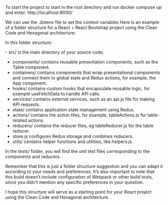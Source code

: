 To start the project to start in the root directory and run
docker compose up
and enter:
http://localhost:8000/

We can use the .dotenv file to set the context variables
Here is an example of a folder structure for a React + React Bootstrap
project using the Clean Code and Hexagonal architecture:

In this folder structure:

\- src/ is the main directory of your source code.  
- components/ contains reusable presentation components, such as the
Table component.  
- containers/ contains components that wrap presentational components
and connect them to global state and Redux actions, for example, the App
component.  
- hooks/ contains custom hooks that encapsulate reusable logic, for
example useFetchData to handle API calls.  
- services/ contains external services, such as an api.js file for
making API requests.  
- state/ contains application state management using Redux.  
- actions/ contains the action files, for example, tableActions.js for
table-related actions.  
- reducers/ contains the reducer files, eg tableReducer.js for the table
reducer.  
- store.js configures Redux storage and combines reducers.  
- utils/ contains helper functions and utilities, like helpers.js.

In the tests/ folder, you will find the unit test files corresponding to
the components and reducers.

Remember that this is just a folder structure suggestion and you can
adapt it according to your needs and preferences. It’s also important to
note that this build doesn’t include configuration of Webpack or other
build tools, since you didn’t mention any specific preferences in your
question.

I hope this structure will serve as a starting point for your React
project using the Clean Code and Hexagonal architecture.